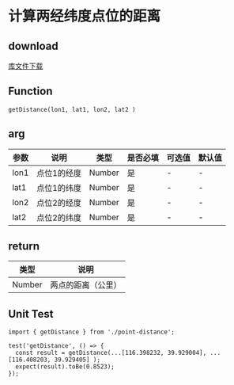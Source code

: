 # 计算两经纬度点位的距离
## download
[库文件下载](./js/map/point-distance.zip)
## Function
```
getDistance(lon1, lat1, lon2, lat2 )
```
## arg
| 参数 |	说明 |类型 | 是否必填	| 可选值	| 默认值 |
| ---- | ---- |---- | ----   |----  | ----  | 
| lon1 | 点位1的经度 | Number | 是 | -  |  -  | 
| lat1 | 点位1的纬度 | Number | 是 | -  |  -  | 
| lon2 | 点位2的经度 | Number | 是 | -  |  -  | 
| lat2 | 点位2的纬度 | Number | 是 | -  |  -  | 
## return
| 类型 |	说明 |
| ---- | ---- |
| Number | 两点的距离（公里） |


## Unit Test
```
import { getDistance } from './point-distance';

test('getDistance', () => {
  const result = getDistance(...[116.398232, 39.929004], ...[116.408203, 39.929405] );
  expect(result).toBe(0.8523);
});
```
